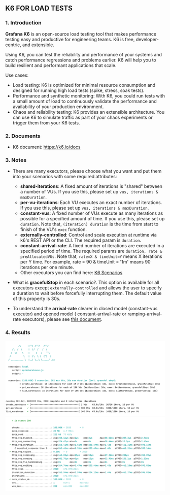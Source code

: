 ## K6 FOR LOAD TESTS

### 1. Introduction

**Grafana K6** is an open-source load testing tool that makes performance testing easy and productive for engineering
teams. K6 is free, developer-centric, and extensible.

Using K6, you can test the reliability and performance of your systems and catch performance regressions and problems
earlier. K6 will help you to build resilient and performant applications that scale.

Use cases:

- Load testing: K6 is optimized for minimal resource consumption and designed for running high load tests (spike,
  stress, soak tests).
- Performance and synthetic monitoring: With K6, you could run tests with a small amount of load to continuously
  validate the performance and availability of your production environment.
- Chaos and reliability testing: K6 provides an extensible architecture. You can use K6 to simulate traffic as part of
  your chaos experiments or trigger them from your K6 tests.

### 2. Documents

- K6 document: https://k6.io/docs

### 3. Notes

- There are many executors, please choose what you want and put them into your scenarios with some required attributes:
    - **shared-iterations**: A fixed amount of iterations is "shared" between a number of VUs. If you use this, please
      set up `vus, iterations & maxDuration`.
    - **per-vu-iterations**: Each VU executes an exact number of iterations. If you use this, please set
      up `vus, iterations & maxDuration`.
    - **constant-vus**: A fixed number of VUs execute as many iterations as possible for a specified amount of time. If
      you use this, please set up `duration`. Note that, `(iteration) duration` is the time from start to finish of the
      VU's `exec` function.
    - **externally-controlled**: Control and scale execution at runtime via k6's REST API or the CLI. The required param
      is `duration`.
    - **constant-arrival-rate**: A fixed number of iterations are executed in a specified period of time. The required
      params are `duration, rate & preAllocatedVUs`. Note that, `rate=X & timeUnit=Y` means X iterations per Y time. For
      example, rate = 90 & timeUnit = '1m' means 90 iterations per one minute.
    - Other executors you can find here: [K6 Scenarios](https://k6.io/docs/using-k6/scenarios)

- What is **gracefulStop** in each scenario?. This option is available for all executors except `externally-controlled`
  and allows the user to specify a duration to wait before forcefully interrupting them. The default value of this
  property is 30s.

- To understand the **arrival-rate** clearer in closed model (constant-vus executor) and opened model (
  constant-arrival-rate or ramping-arrival-rate executors), please
  see [this document](https://k6.io/docs/using-k6/scenarios/arrival-rate/).

### 4. Results

![Media_1](./media/1.png)
![Media_2](./media/2.png)


